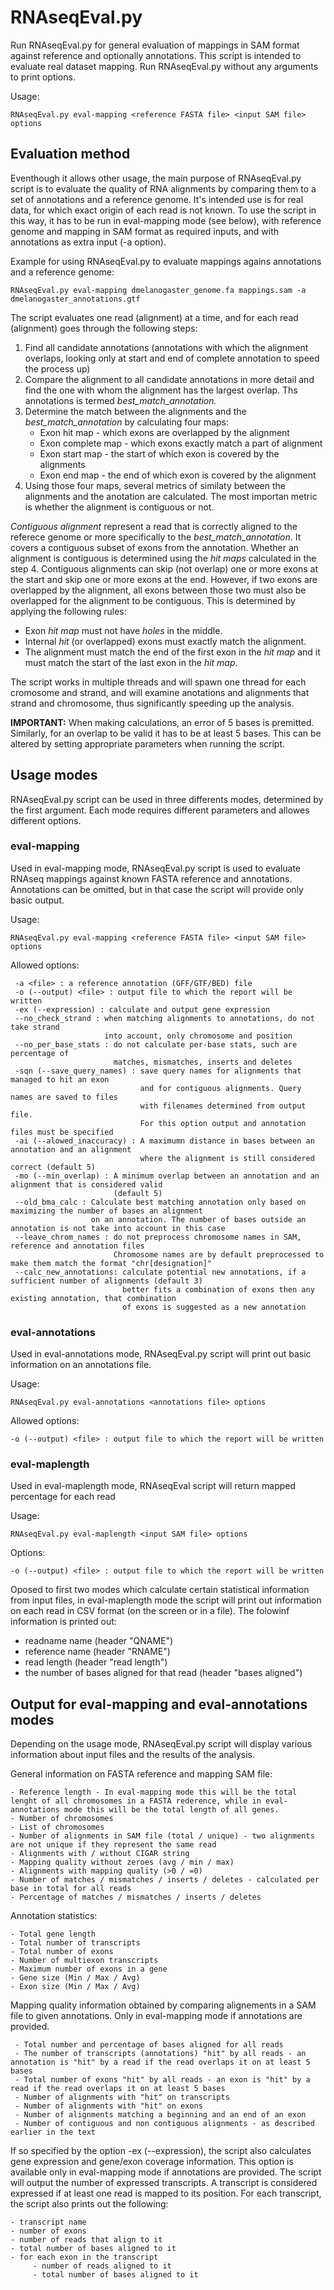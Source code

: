 # RNAseqEval.py
Run RNAseqEval.py for general evaluation of mappings in SAM format against reference and optionally annotations. This script is intended to evaluate real dataset mapping. Run RNAseqEval.py without any arguments to print options.

Usage:
     
    RNAseqEval.py eval-mapping <reference FASTA file> <input SAM file> options

## Evaluation method
Eventhough it allows other usage, the main purpose of RNAseqEval.py script is to evaluate the quality of RNA alignments by comparing them to a set of annotations and a reference genome. It's intended use is for real data, for which exact origin of each read is not known. To use the script in this way, it has to be run in eval-mapping mode (see below), with reference genome and mapping in SAM format as required inputs, and with annotations as extra input (-a option).

Example for using RNAseqEval.py to evaluate mappings agains annotations and a reference genome:

    RNAseqEval.py eval-mapping dmelanogaster_genome.fa mappings.sam -a dmelanogaster_annotations.gtf

The script evaluates one read (alignment) at a time, and for each read (alignment) goes through the following steps:
1. Find all candidate annotations (annotations with which the alignment overlaps, looking only at start and end of complete annotation to speed the process up)
2. Compare the alignment to all candidate annotations in more detail and find the one with whom the alignment has the largest overlap. Ths annotations is termed _best_match_annotation._
3. Determine the match between the alignments and the _best_match_annotation_ by calculating four maps:
     - Exon hit map - which exons are overlapped by the alignment
     - Exon complete map - which exons exactly match a part of alignment
     - Exon start map - the start of which exon is covered by the alignments
     - Exon end map - the end of which exon is covered by the alignment
4. Using those four maps, several metrics of similaty between the alignments and the anotation are calculated. The most importan metric is whether the alignment is contiguous or not.

_Contiguous alignment_ represent a read that is correctly aligned to the referece genome or more specifically to the _best_match_annotation_. It covers a contiguous subset of exons from the annotation. Whether an alignment is contiguous is determined using the _hit maps_ calculated in the step 4. Contiguous alignments can skip (not overlap) one or more exons at the start and skip one or more exons at the end. However, if two exons are overlapped by the alignment, all exons between those two must also be overlapped for the alignment to be contiguous. This is determined by applying the following rules:
- Exon _hit map_ must not have _holes_ in the middle. 
- Internal _hit_ (or overlapped) exons must exactly match the alignment. 
- The alignment must match the end of the first exon in the _hit map_ and it must match the start of the last exon in the _hit map_.

The script works in multiple threads and will spawn one thread for each cromosome and strand, and will examine anotations and alignments that strand and chromosome, thus significantly speeding up the analysis. 

__IMPORTANT:__ When making calculations, an error of 5 bases is premitted. Similarly, for an overlap to be valid it has to be at least 5 bases. This can be altered by setting appropriate parameters when running the script.

## Usage modes
RNAseqEval.py script can be used in three differents modes, determined by the first argument. Each mode requires different parameters and allowes different options.

### eval-mapping
Used in eval-mapping mode, RNAseqEval.py script is used to evaluate RNAseq mappings against known FASTA reference and annotations. Annotations can be omitted, but in that case the script will provide only basic output.

Usage:

    RNAseqEval.py eval-mapping <reference FASTA file> <input SAM file> options
    
Allowed options:

     -a <file> : a reference annotation (GFF/GTF/BED) file
     -o (--output) <file> : output file to which the report will be written
     -ex (--expression) : calculate and output gene expression
     --no_check_strand : when matching alignments to annotations, do not take strand 
                         into account, only chromosome and position
     --no_per_base_stats : do not calculate per-base stats, such are percentage of
                           matches, mismatches, inserts and deletes
     -sqn (--save_query_names) : save query names for alignments that managed to hit an exon
                                 and for contiguous alignments. Query names are saved to files
                                 with filenames determined from output file. 
                                 For this option output and annotation files must be specified
     -ai (--alowed_inaccuracy) : A maximumn distance in bases between an annotation and an alignment
                                 where the alignment is still considered correct (default 5)
     -mo (--min_overlap) : A minimum overlap between an annotation and an alignment that is considered valid
                           (default 5)
     --old_bma_calc : Calculate best matching annotation only based on maximizing the number of bases an alignment
                      on an annotation. The number of bases outside an annotation is not take into account in this case
     --leave_chrom_names : do not preprocess chromosome names in SAM, reference and annotation files
                           Chromosome names are by default preprocessed to make them match the format "chr[designation]"
     --calc_new_annotations: calculate potential new annotations, if a sufficient number of alignments (default 3)
                             better fits a combination of exons then any existing annotation, that combination
                             of exons is suggested as a new annotation

### eval-annotations
Used in eval-annotations mode, RNAseqEval.py script will print out basic information on an annotations file.

Usage:

    RNAseqEval.py eval-annotations <annotations file> options

Allowed options:

    -o (--output) <file> : output file to which the report will be written

### eval-maplength
Used in eval-maplength mode, RNAseqEval script will return mapped percentage for each read

Usage:

    RNAseqEval.py eval-maplength <input SAM file> options

Options:

    -o (--output) <file> : output file to which the report will be written

Oposed to first two modes which calculate certain statistical information from input files, in eval-maplength mode the script will print out information on each read in CSV format (on the screen or in a file). The folowinf information is printed out:
- readname name (header "QNAME")
- reference name (header "RNAME")
- read length (header "read length")
- the number of bases aligned for that read (header "bases aligned")

## Output for eval-mapping and eval-annotations modes
Depending on the usage mode, RNAseqEval.py script will display various information about input files and the results of the analysis.

General information on FASTA reference and mapping SAM file:

    - Reference length - In eval-mapping mode this will be the total lenght of all chromosomes in a FASTA rederence, while in eval-annotations mode this will be the total length of all genes.
    - Number of chromosomes
    - List of chromosomes
    - Number of alignments in SAM file (total / unique) - two alignments are not unique if they represent the same read
    - Alignments with / without CIGAR string
    - Mapping quality without zeroes (avg / min / max)
    - Alignments with mapping quality (>0 / =0)
    - Number of matches / mismatches / inserts / deletes - calculated per base in total for all reads
    - Percentage of matches / mismatches / inserts / deletes

Annotation statistics:

    - Total gene length
    - Total number of transcripts
    - Total number of exons
    - Number of multiexon transcripts
    - Maximum number of exons in a gene
    - Gene size (Min / Max / Avg)
    - Exon size (Min / Max / Avg)

Mapping quality information obtained by comparing alignements in a SAM file to given annotations. Only in eval-mapping mode if annotations are provided.

     - Total number and percentage of bases aligned for all reads
     - The number of transcripts (annotations) "hit" by all reads - an annotation is "hit" by a read if the read overlaps it on at least 5 bases
     - Total number of exons "hit" by all reads - an exon is "hit" by a read if the read overlaps it on at least 5 bases
     - Number of alignments with "hit" on transcripts
     - Number of alignments with "hit" on exons
     - Number of alignments matching a beginning and an end of an exon
     - Number of contiguous and non contiguous alignments - as described earlier in the text

If so specified by the option -ex (--expression), the script also calculates gene expression and gene/exon coverage information. This option is available only in eval-mapping mode if annotations are provided. The script will output the number of expressed transcripts. A transcript is considered expressed if at least one read is mapped to its position. For each transcript, the script also prints out the following:

    - transcript name
    - number of exons
    - number of reads that align to it
    - total number of bases aligned to it
    - for each exon in the transcript
         - number of reads aligned to it
         - total number of bases aligned to it

